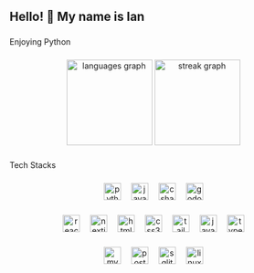 <h2 align="left">Hello! 👋 My name is Ian</h2>

###

<p align="left">Enjoying Python</p>

###

<div align="center">
  <img src="https://github-readme-stats.vercel.app/api/top-langs?username=iantato&locale=en&hide_title=false&layout=compact&card_width=320&langs_count=5&theme=dracula&hide_border=false&order=2" height="150" alt="languages graph"  />
  <img src="https://streak-stats.demolab.com?user=iantato&locale=en&mode=daily&theme=dracula&hide_border=false&border_radius=5&order=3" height="150" alt="streak graph"  />
</div>

###

<p align="left">Tech Stacks</p>

###

<div align="center">
  <img src="https://skillicons.dev/icons?i=py" height="30" alt="python logo"  />
  <img width="10" />
  <img src="https://skillicons.dev/icons?i=java" height="30" alt="java logo"  />
  <img width="10" />
  <img src="https://skillicons.dev/icons?i=cs" height="30" alt="csharp logo"  />
  <img width="10" />
  <img src="https://skillicons.dev/icons?i=godot" height="30" alt="godot logo"  />
</div>

###

<div align="center">
  <img src="https://skillicons.dev/icons?i=react" height="30" alt="react logo"  />
  <img width="10" />
  <img src="https://skillicons.dev/icons?i=nextjs" height="30" alt="nextjs logo"  />
  <img width="10" />
  <img src="https://skillicons.dev/icons?i=html" height="30" alt="html5 logo"  />
  <img width="10" />
  <img src="https://skillicons.dev/icons?i=css" height="30" alt="css3 logo"  />
  <img width="10" />
  <img src="https://skillicons.dev/icons?i=tailwind" height="30" alt="tailwindcss logo"  />
  <img width="10" />
  <img src="https://skillicons.dev/icons?i=js" height="30" alt="javascript logo"  />
  <img width="10" />
  <img src="https://skillicons.dev/icons?i=ts" height="30" alt="typescript logo"  />
</div>

###

<div align="center">
  <img src="https://skillicons.dev/icons?i=mysql" height="30" alt="mysql logo"  />
  <img width="10" />
  <img src="https://skillicons.dev/icons?i=postgres" height="30" alt="postgresql logo"  />
  <img width="10" />
  <img src="https://skillicons.dev/icons?i=sqlite" height="30" alt="sqlite logo"  />
  <img width="10" />
  <img src="https://skillicons.dev/icons?i=linux" height="30" alt="linux logo"  />
</div>

###

<!--
**iantato/iantato** is a ✨ _special_ ✨ repository because its `README.md` (this file) appears on your GitHub profile.

Here are some ideas to get you started:

- 🔭 I’m currently working on ...
- 🌱 I’m currently learning ...
- 👯 I’m looking to collaborate on ...
- 🤔 I’m looking for help with ...
- 💬 Ask me about ...
- 📫 How to reach me: ...
- 😄 Pronouns: ...
- ⚡ Fun fact: ...
-->
